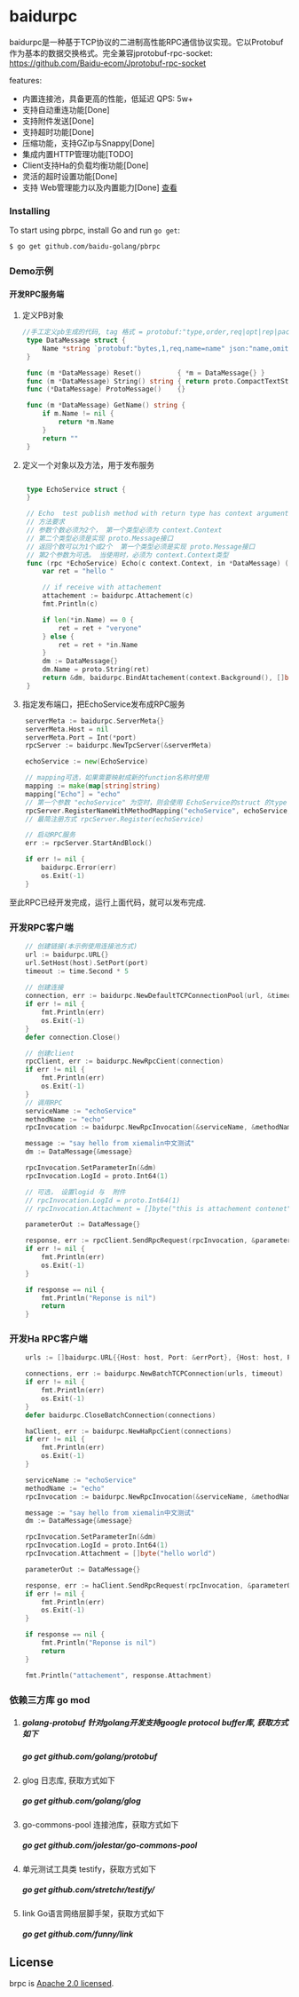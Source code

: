 # baidurpc


baidurpc是一种基于TCP协议的二进制高性能RPC通信协议实现。它以Protobuf作为基本的数据交换格式。完全兼容jprotobuf-rpc-socket: https://github.com/Baidu-ecom/Jprotobuf-rpc-socket

features:

- 内置连接池，具备更高的性能，低延迟 QPS: 5w+
- 支持自动重连功能[Done]
- 支持附件发送[Done]
- 支持超时功能[Done]
- 压缩功能，支持GZip与Snappy[Done]
- 集成内置HTTP管理功能[TODO]
- Client支持Ha的负载均衡功能[Done]
- 灵活的超时设置功能[Done]
- 支持 Web管理能力以及内置能力[Done] [查看](https://github.com/jhunters/brpcweb)
  ​
### Installing 

To start using pbrpc, install Go and run `go get`:

```sh
$ go get github.com/baidu-golang/pbrpc
```

### Demo示例

#### 开发RPC服务端

1. 定义PB对象
   ```go
   //手工定义pb生成的代码, tag 格式 = protobuf:"type,order,req|opt|rep|packed,name=fieldname"
	type DataMessage struct {
		Name *string `protobuf:"bytes,1,req,name=name" json:"name,omitempty"`
	}

	func (m *DataMessage) Reset()         { *m = DataMessage{} }
	func (m *DataMessage) String() string { return proto.CompactTextString(m) }
	func (*DataMessage) ProtoMessage()    {}

	func (m *DataMessage) GetName() string {
		if m.Name != nil {
			return *m.Name
		}
		return ""
	}
	```
2. 定义一个对象以及方法，用于发布服务

   ```go

	type EchoService struct {
	}

	// Echo  test publish method with return type has context argument
	// 方法要求
	// 参数个数必须为2个， 第一个类型必须为 context.Context 
	// 第二个类型必须是实现 proto.Message接口
	// 返回个数可以为1个或2个  第一个类型必须是实现 proto.Message接口 
	// 第2个参数为可选。 当使用时，必须为 context.Context类型
	func (rpc *EchoService) Echo(c context.Context, in *DataMessage) (*DataMessage, context.Context) {
		var ret = "hello "

		// if receive with attachement
		attachement := baidurpc.Attachement(c)
		fmt.Println(c)

		if len(*in.Name) == 0 {
			ret = ret + "veryone"
		} else {
			ret = ret + *in.Name
		}
		dm := DataMessage{}
		dm.Name = proto.String(ret)
		return &dm, baidurpc.BindAttachement(context.Background(), []byte("hello")) // return with attachement
	}
   ```

2. 指定发布端口，把EchoService发布成RPC服务

```go
	serverMeta := baidurpc.ServerMeta{}
	serverMeta.Host = nil
	serverMeta.Port = Int(*port)
	rpcServer := baidurpc.NewTpcServer(&serverMeta)

	echoService := new(EchoService)

    // mapping可选，如果需要映射成新的function名称时使用
	mapping := make(map[string]string)
	mapping["Echo"] = "echo"
	// 第一个参数 "echoService" 为空时，则会使用 EchoService的struct 的type name
	rpcServer.RegisterNameWithMethodMapping("echoService", echoService, mapping)
	// 最简注册方式 rpcServer.Register(echoService)

	// 启动RPC服务
	err := rpcServer.StartAndBlock()

	if err != nil {
		baidurpc.Error(err)
		os.Exit(-1)
	}
```

   至此RPC已经开发完成，运行上面代码，就可以发布完成.


### 开发RPC客户端

```go
    // 创建链接(本示例使用连接池方式)
	url := baidurpc.URL{}
	url.SetHost(host).SetPort(port)
    timeout := time.Second * 5
   
    // 创建连接 
    connection, err := baidurpc.NewDefaultTCPConnectionPool(url, &timeout)
	if err != nil {
		fmt.Println(err)
		os.Exit(-1)
	}
    defer connection.Close()

    // 创建client
    rpcClient, err := baidurpc.NewRpcCient(connection)
    if err != nil {
		fmt.Println(err)
		os.Exit(-1)
	}
    // 调用RPC
	serviceName := "echoService"
	methodName := "echo"
	rpcInvocation := baidurpc.NewRpcInvocation(&serviceName, &methodName)

	message := "say hello from xiemalin中文测试"
	dm := DataMessage{&message}

	rpcInvocation.SetParameterIn(&dm)
	rpcInvocation.LogId = proto.Int64(1)

	// 可选， 设置logid 与  附件 
	// rpcInvocation.LogId = proto.Int64(1)
	// rpcInvocation.Attachment = []byte("this is attachement contenet")

	parameterOut := DataMessage{}

	response, err := rpcClient.SendRpcRequest(rpcInvocation, &parameterOut)
	if err != nil {
		fmt.Println(err)
		os.Exit(-1)
	}

	if response == nil {
		fmt.Println("Reponse is nil")
		return
	}
```

### 开发Ha RPC客户端

```go
 	urls := []baidurpc.URL{{Host: host, Port: &errPort}, {Host: host, Port: port}}

	connections, err := baidurpc.NewBatchTCPConnection(urls, timeout)
	if err != nil {
		fmt.Println(err)
		os.Exit(-1)
	}
	defer baidurpc.CloseBatchConnection(connections)

	haClient, err := baidurpc.NewHaRpcCient(connections)
	if err != nil {
		fmt.Println(err)
		os.Exit(-1)
	}

	serviceName := "echoService"
	methodName := "echo"
	rpcInvocation := baidurpc.NewRpcInvocation(&serviceName, &methodName)

	message := "say hello from xiemalin中文测试"
	dm := DataMessage{&message}

	rpcInvocation.SetParameterIn(&dm)
	rpcInvocation.LogId = proto.Int64(1)
	rpcInvocation.Attachment = []byte("hello world")

	parameterOut := DataMessage{}

	response, err := haClient.SendRpcRequest(rpcInvocation, &parameterOut)
	if err != nil {
		fmt.Println(err)
		os.Exit(-1)
	}

	if response == nil {
		fmt.Println("Reponse is nil")
		return
	}

	fmt.Println("attachement", response.Attachment)

```

### 依赖三方库  go mod

1. ##### golang-protobuf 针对golang开发支持google protocol  buffer库, 获取方式如下

   ##### go get github.com/golang/protobuf

2. glog 日志库, 获取方式如下

   ##### go get github.com/golang/glog

3. go-commons-pool 连接池库，获取方式如下

   ##### go get github.com/jolestar/go-commons-pool

4. 单元测试工具类 testify，获取方式如下

   ##### go get github.com/stretchr/testify/

5. link Go语言网络层脚手架，获取方式如下

   ##### go get github.com/funny/link


## License
brpc is [Apache 2.0 licensed](./LICENSE).
